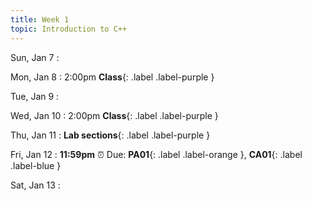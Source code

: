 ```yaml
---
title: Week 1
topic: Introduction to C++
---
```

Sun, Jan 7
: 

Mon, Jan 8
: 2:00pm **Class**{: .label .label-purple }


Tue, Jan 9
: 

Wed, Jan 10
: 2:00pm **Class**{: .label .label-purple } 


Thu, Jan 11
: **Lab sections**{: .label .label-purple }


Fri, Jan 12
: **11:59pm**  ⏰  Due: **PA01**{: .label .label-orange }, **CA01**{: .label .label-blue }


Sat, Jan 13
: 


